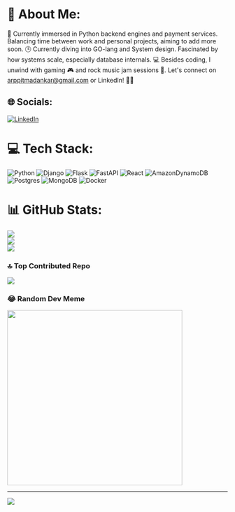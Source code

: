 # 💫 About Me:
🚀 Currently immersed in Python backend engines and payment services. Balancing time between work and personal projects, aiming to add more soon. 🕒 Currently diving into GO-lang and System design. Fascinated by how systems scale, especially database internals. 💻 Besides coding, I unwind with gaming 🎮 and rock music jam sessions 🎸. Let's connect on arppitmadankar@gmail.com or LinkedIn! 📧🔗


## 🌐 Socials:
[![LinkedIn](https://img.shields.io/badge/LinkedIn-%230077B5.svg?logo=linkedin&logoColor=white)](https://www.linkedin.com/in/arppit-madankar-6892731bb/) 

# 💻 Tech Stack:
![Python](https://img.shields.io/badge/python-3670A0?style=for-the-badge&logo=python&logoColor=ffdd54) ![Django](https://img.shields.io/badge/django-%23092E20.svg?style=for-the-badge&logo=django&logoColor=white) ![Flask](https://img.shields.io/badge/flask-%23000.svg?style=for-the-badge&logo=flask&logoColor=white) ![FastAPI](https://img.shields.io/badge/FastAPI-005571?style=for-the-badge&logo=fastapi) ![React](https://img.shields.io/badge/react-%2320232a.svg?style=for-the-badge&logo=react&logoColor=%2361DAFB) ![AmazonDynamoDB](https://img.shields.io/badge/Amazon%20DynamoDB-4053D6?style=for-the-badge&logo=Amazon%20DynamoDB&logoColor=white) ![Postgres](https://img.shields.io/badge/postgres-%23316192.svg?style=for-the-badge&logo=postgresql&logoColor=white) ![MongoDB](https://img.shields.io/badge/MongoDB-%234ea94b.svg?style=for-the-badge&logo=mongodb&logoColor=white) ![Docker](https://img.shields.io/badge/docker-%230db7ed.svg?style=for-the-badge&logo=docker&logoColor=white)
# 📊 GitHub Stats:
![](https://github-readme-stats.vercel.app/api?username=arpppit&theme=dark&hide_border=false&include_all_commits=false&count_private=false)<br/>
![](https://github-readme-streak-stats.herokuapp.com/?user=arpppit&theme=dark&hide_border=false)<br/>
![](https://github-readme-stats.vercel.app/api/top-langs/?username=arpppit&theme=dark&hide_border=false&include_all_commits=false&count_private=false&layout=compact)

### 🔝 Top Contributed Repo
![](https://github-contributor-stats.vercel.app/api?username=arpppit&limit=5&theme=dark&combine_all_yearly_contributions=true)

### 😂 Random Dev Meme
<img src='https://randommeme-five.vercel.app/' style="height: 400px;"/>

---
[![](https://visitcount.itsvg.in/api?id=arpppit&icon=0&color=0)](https://visitcount.itsvg.in)

<!-- Proudly created with GPRM ( https://gprm.itsvg.in ) -->
